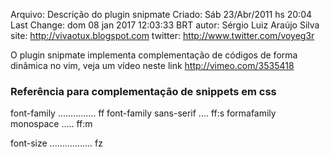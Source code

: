 Arquivo: Descrição do plugin snipmate
Criado: Sáb 23/Abr/2011 hs 20:04
Last Change: dom 08 jan 2017 12:03:33 BRT
autor: Sérgio Luiz Araújo Silva
site: http://vivaotux.blogspot.com
twitter: http://www.twitter.com/voyeg3r

O plugin snipmate implementa complementação de códigos de forma dinâmica
no vim, veja um vídeo neste link http://vimeo.com/3535418

### Referência para complementação de snippets em css

 font-family ............... ff
 font-family sans-serif .... ff:s
 formafamily monospace ..... ff:m

 font-size ................. fz



